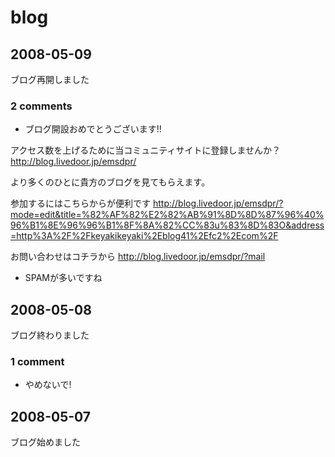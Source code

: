 # blog
## 2008-05-09
ブログ再開しました
### 2 comments
- ブログ開設おめでとうございます!!

アクセス数を上げるために当コミュニティサイトに登録しませんか？
http://blog.livedoor.jp/emsdpr/


より多くのひとに貴方のブログを見てもらえます。

参加するにはこちらからが便利です
http://blog.livedoor.jp/emsdpr/?mode=edit&title=%82%AF%82%E2%82%AB%91%8D%8D%87%96%40%96%B1%8E%96%96%B1%8F%8A%82%CC%83u%83%8D%83O&address=http%3A%2F%2Fkeyakikeyaki%2Eblog41%2Efc2%2Ecom%2F

お問い合わせはコチラから
http://blog.livedoor.jp/emsdpr/?mail

- SPAMが多いですね

## 2008-05-08
ブログ終わりました
### 1 comment
- やめないで!
## 2008-05-07
ブログ始めました


